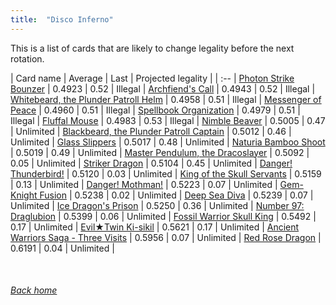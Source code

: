 ```yaml
---
title:  "Disco Inferno"
---
```


This is a list of cards that are likely to change legality before the next rotation.

| Card name | Average | Last | Projected legality |
| :-- |
[Photon Strike Bounzer](https://db.ygoprodeck.com/card/?search=Photon%20Strike%20Bounzer) | 0.4923 | 0.52 | Illegal |
[Archfiend's Call](https://db.ygoprodeck.com/card/?search=Archfiend's%20Call) | 0.4943 | 0.52 | Illegal |
[Whitebeard, the Plunder Patroll Helm](https://db.ygoprodeck.com/card/?search=Whitebeard,%20the%20Plunder%20Patroll%20Helm) | 0.4958 | 0.51 | Illegal |
[Messenger of Peace](https://db.ygoprodeck.com/card/?search=Messenger%20of%20Peace) | 0.4960 | 0.51 | Illegal |
[Spellbook Organization](https://db.ygoprodeck.com/card/?search=Spellbook%20Organization) | 0.4979 | 0.51 | Illegal |
[Fluffal Mouse](https://db.ygoprodeck.com/card/?search=Fluffal%20Mouse) | 0.4983 | 0.53 | Illegal |
[Nimble Beaver](https://db.ygoprodeck.com/card/?search=Nimble%20Beaver) | 0.5005 | 0.47 | Unlimited |
[Blackbeard, the Plunder Patroll Captain](https://db.ygoprodeck.com/card/?search=Blackbeard,%20the%20Plunder%20Patroll%20Captain) | 0.5012 | 0.46 | Unlimited |
[Glass Slippers](https://db.ygoprodeck.com/card/?search=Glass%20Slippers) | 0.5017 | 0.48 | Unlimited |
[Naturia Bamboo Shoot](https://db.ygoprodeck.com/card/?search=Naturia%20Bamboo%20Shoot) | 0.5019 | 0.49 | Unlimited |
[Master Pendulum, the Dracoslayer](https://db.ygoprodeck.com/card/?search=Master%20Pendulum,%20the%20Dracoslayer) | 0.5092 | 0.05 | Unlimited |
[Striker Dragon](https://db.ygoprodeck.com/card/?search=Striker%20Dragon) | 0.5104 | 0.45 | Unlimited |
[Danger! Thunderbird!](https://db.ygoprodeck.com/card/?search=Danger!%20Thunderbird!) | 0.5120 | 0.03 | Unlimited |
[King of the Skull Servants](https://db.ygoprodeck.com/card/?search=King%20of%20the%20Skull%20Servants) | 0.5159 | 0.13 | Unlimited |
[Danger! Mothman!](https://db.ygoprodeck.com/card/?search=Danger!%20Mothman!) | 0.5223 | 0.07 | Unlimited |
[Gem-Knight Fusion](https://db.ygoprodeck.com/card/?search=Gem-Knight%20Fusion) | 0.5238 | 0.02 | Unlimited |
[Deep Sea Diva](https://db.ygoprodeck.com/card/?search=Deep%20Sea%20Diva) | 0.5239 | 0.07 | Unlimited |
[Ice Dragon's Prison](https://db.ygoprodeck.com/card/?search=Ice%20Dragon's%20Prison) | 0.5250 | 0.36 | Unlimited |
[Number 97: Draglubion](https://db.ygoprodeck.com/card/?search=Number%2097:%20Draglubion) | 0.5399 | 0.06 | Unlimited |
[Fossil Warrior Skull King](https://db.ygoprodeck.com/card/?search=Fossil%20Warrior%20Skull%20King) | 0.5492 | 0.17 | Unlimited |
[Evil★Twin Ki-sikil](https://db.ygoprodeck.com/card/?search=Evil★Twin%20Ki-sikil) | 0.5621 | 0.17 | Unlimited |
[Ancient Warriors Saga - Three Visits](https://db.ygoprodeck.com/card/?search=Ancient%20Warriors%20Saga%20-%20Three%20Visits) | 0.5956 | 0.07 | Unlimited |
[Red Rose Dragon](https://db.ygoprodeck.com/card/?search=Red%20Rose%20Dragon) | 0.6191 | 0.04 | Unlimited |

<br>

###### [Back home](index)